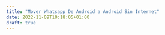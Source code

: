 ```yaml
---
title: "Mover Whatsapp De Android a Android Sin Internet"
date: 2022-11-09T10:18:05+01:00
draft: true
---
```


